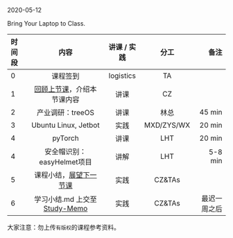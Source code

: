 2020-05-12

Bring Your Laptop to Class. 

| 时间段   |  内容     |  讲课 / 实践     |   分工  |   备注       |
| :---     | :----:    |   :----:    |    :----:    |       ---: |
|   0      | 课程签到     |  logistics   |     TA     |        |
|   1      | [回顾上节课](../WW11/WW11-stis-plan.md)，介绍本节课内容 |    讲课     |   CZ   |      |
|   2      | 产业调研：treeOS |  讲课    |   林总  |  45 min     |
|   3      | Ubuntu Linux, Jetbot |  实践    |  MXD/ZYS/WX   |  20 min     |
|   4      | pyTorch |  讲课    |    LHT    |  20 min      |
|   4      | 安全帽识别：easyHelmet项目 |   讲解   |  LHT |  5-8 min |
|   5      | 课程小结，[展望下一节课](../WW14/WW14-stis-plan.md)   |  实践    |     CZ&TAs     |      |
|   6      | 学习小结.md 上交至[Study-Memo](../../Study-Memo)   |  实践    |     CZ&TAs     |   最迟一周之后     |


大家注意：勿上传``有版权``的课程参考资料。
